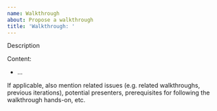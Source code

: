 ```yaml
---
name: Walkthrough
about: Propose a walkthrough
title: 'Walkthrough: '
---
```


Description

Content:
- ...

If applicable, also mention related issues (e.g. related walkthroughs, previous iterations), potential presenters, prerequisites for following the walkthrough hands-on, etc.
